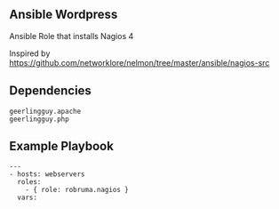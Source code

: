 Ansible Wordpress
--------

Ansible Role that installs Nagios 4

Inspired by https://github.com/networklore/nelmon/tree/master/ansible/nagios-src

## Dependencies

    geerlingguy.apache 
    geerlingguy.php 

## Example Playbook

    ---
    - hosts: webservers
      roles:
        - { role: robruma.nagios }
      vars:
